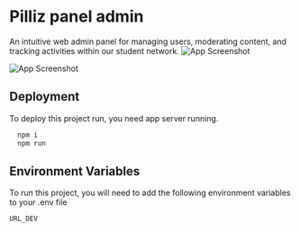 
# Pilliz panel admin

An intuitive web admin panel for managing users, moderating content, and tracking activities within our student network.
![App Screenshot](https://i.ibb.co/YktHXj7/dashboard.png)

![App Screenshot](https://i.ibb.co/hc2tL31/home.png)

## Deployment

To deploy this project run, you need app server running.

```bash
  npm i
  npm run
```


## Environment Variables

To run this project, you will need to add the following environment variables to your .env file

`URL_DEV`

